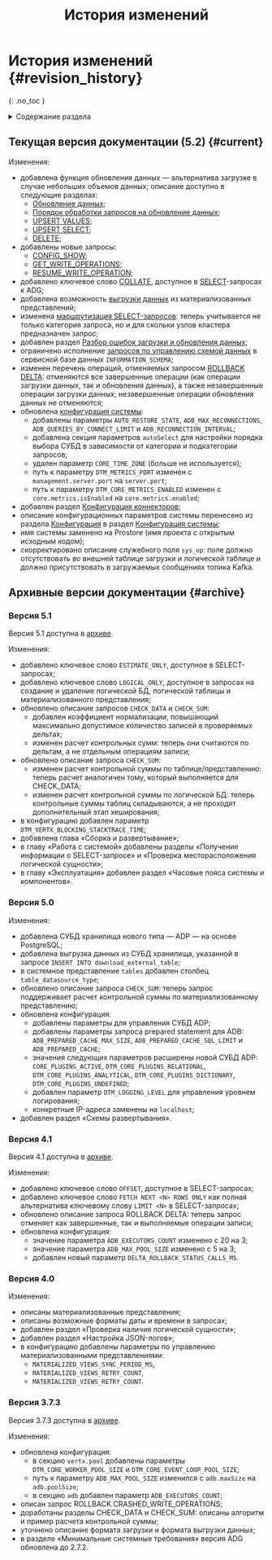 ﻿---
layout: default
title: История изменений
nav_order: 7
has_children: false
---

# История изменений {#revision_history}
{: .no_toc }

<details markdown="block">
  <summary>
    Содержание раздела
  </summary>
  {: .text-delta }
1. TOC
{:toc}
</details>

## Текущая версия документации (5.2) {#current}

Изменения:
* добавлена функция обновления данных — альтернатива загрузке в случае небольших объемов данных; описание доступно 
в следующие разделах:
  * [Обновление данных](../working_with_system/data_update/data_update.md);
  * [Порядок обработки запросов на обновление данных](../overview/interactions/llw_processing/llw_processing.md);
  * [UPSERT VALUES](../reference/sql_plus_requests/UPSERT_VALUES/UPSERT_VALUES.md);
  * [UPSERT SELECT](../reference/sql_plus_requests/UPSERT_SELECT/UPSERT_SELECT.md);
  * [DELETE](../reference/sql_plus_requests/DELETE/DELETE.md);
* добавлены новые запросы:
  * [CONFIG_SHOW](../reference/sql_plus_requests/CONFIG_SHOW/CONFIG_SHOW.md);
  * [GET_WRITE_OPERATIONS](../reference/sql_plus_requests/GET_WRITE_OPERATIONS/GET_WRITE_OPERATIONS.md);
  * [RESUME_WRITE_OPERATION](../reference/sql_plus_requests/RESUME_WRITE_OPERATION/RESUME_WRITE_OPERATION.md);
* добавлено ключевое слово [COLLATE](../reference/sql_plus_requests/SELECT/SELECT.md#collate), 
  доступное в [SELECT](../reference/sql_plus_requests/SELECT/SELECT.md)-запросах к ADG;
* добавлена возможность [выгрузки данных](../working_with_system/data_download/data_download.md) 
  из материализованных представлений;
* изменена [маршрутизация SELECT-запросов](../working_with_system/data_reading/routing/routing.md): теперь учитывается 
  не только категория запроса, но и для скольки узлов кластера предназначен запрос;
* добавлен раздел [Разбор ошибок загрузки и обновления данных](../working_with_system/other_features/troubleshooting/troubleshooting.md);
* ограничено исполнение [запросов по управлению схемой данных](../working_with_system/logical_schema_update/logical_schema_update.md) 
  в сервисной базе данных `INFORMATION_SCHEMA`;
* изменен перечень операций, отменяемых запросом [ROLLBACK DELTA](../reference/sql_plus_requests/ROLLBACK_DELTA/ROLLBACK_DELTA.md): 
  отменяются все завершенные операции (как операции загрузки данных, так и обновления данных), а также 
  незавершенные операции загрузки данных; незавершенные операции обновления данных не отменяются;
* обновлена [конфигурация системы](../maintenance/configuration/system/system.md):
  * добавлены параметры `AUTO_RESTORE_STATE`, `ADB_MAX_RECONNECTIONS`, `ADB_QUERIES_BY_CONNECT_LIMIT` и 
    `ADB_RECONNECTION_INTERVAL`;
  * добавлена секция параметров `autoSelect` для настройки порядка выбора СУБД в зависимости от категории и
    подкатегории запросов;
  * удален параметр `CORE_TIME_ZONE` (больше не используется);
  * путь к параметру `DTM_METRICS_PORT` изменен с `management.server.port` на `server.port`;
  * путь к параметру `DTM_CORE_METRICS_ENABLED` изменен c `core.metrics.isEnabled` на `core.metrics.еnabled`;
* добавлен раздел [Конфигурация коннекторов](../maintenance/configuration/connectors/connectors.md);
* описание конфигурационных параметров системы перенесено из раздела 
  [Конфигурация](../maintenance/configuration/configuration.md) в раздел 
  [Конфигурация системы](../maintenance/configuration/system/system.md);
* имя системы заменено на Prostore (имя проекта с открытым исходным кодом);
* скорректировано описание служебного поля `sys_op`: поле должно отсутствовать во внешней таблице загрузки и логической 
  таблице и должно присутствовать в загружаемых сообщениях топика Kafka.
  
## Архивные версии документации {#archive}

### Версия 5.1

Версия 5.1 доступна в [архиве](https://arenadata.github.io/docs_prostore_archive/v5-1-0/).

Изменения:
* добавлено ключевое слово `ESTIMATE_ONLY`, доступное в SELECT-запросах;
* добавлено ключевое слово `LOGICAL_ONLY`, доступное в запросах на создание и удаление логической БД,
  логической таблицы и материализованного представления;
* обновлено описание запросов `CHECK_DATA` и `CHECK_SUM`:
  * добавлен коэффициент нормализации, повышающий максимально допустимое количество записей в
    проверяемых дельтах;
  * изменен расчет контрольных сумм: теперь они считаются по дельтам, а не отдельным операциям записи;
* обновлено описание запроса `CHECK_SUM`:
  * изменен расчет контрольной суммы по таблице/представлению: теперь расчет аналогичен тому, который
    выполняется для CHECK_DATA;
  * изменен расчет контрольной суммы по логической БД: теперь контрольные суммы таблиц складываются,
    а не проходят дополнительный этап хеширования;
* в конфигурацию добавлен параметр `DTM_VERTX_BLOCKING_STACKTRACE_TIME`;
* добавлена глава «Сборка и развертывание»;
* в главу «Работа с системой» добавлены разделы «Получение информации о SELECT-запросе» и «Проверка месторасположения 
  логической сущности»;
* в главу «Эксплуатация» добавлен раздел «Часовые пояса системы и компонентов».

### Версия 5.0

Изменения:
* добавлена СУБД хранилища нового типа — ADP — на основе PostgreSQL;
* добавлена выгрузка данных из СУБД хранилища, указанной в запросе `INSERT INTO download_external_table`;
* в системное представление `tables` добавлен столбец `table_datasource_type`;
* обновлено описание запроса `CHECK_SUM`: теперь запрос поддерживает расчет контрольной суммы по материализованному 
  представлению;
* обновлена конфигурация:
  * добавлены параметры для управления СУБД ADP;
  * добавлены параметры запроса prepared statement для ADB: `ADB_PREPARED_CACHE_MAX_SIZE`, `ADB_PREPARED_CACHE_SQL_LIMIT`
    и `ADB_PREPARED_CACHE`;
  * значения следующих параметров расширены новой СУБД ADP: `CORE_PLUGINS_ACTIVE`, `DTM_CORE_PLUGINS_RELATIONAL`,
    `DTM_CORE_PLUGINS_ANALYTICAL`, `DTM_CORE_PLUGINS_DICTIONARY`, `DTM_CORE_PLUGINS_UNDEFINED`;
  * добавлен параметр `DTM_LOGGING_LEVEL` для управления уровнем логирования;
  * конкретные IP-адреса заменены на `localhost`;
* добавлен раздел «Схемы развертывания».

### Версия 4.1

Версия 4.1 доступна в [архиве](https://arenadata.github.io/docs_prostore_archive/v4-1-0/).

Изменения:
* добавлено ключевое слово `OFFSET`, доступное в SELECT-запросах;
* добавлено ключевое слово `FETCH NEXT <N> ROWS ONLY` как полная альтернатива ключевому слову `LIMIT <N>`
  в SELECT-запросах;
* обновлено описание запроса ROLLBACK DELTA: теперь запрос отменяет как завершенные, так и выполняемые операции записи;
* обновлена конфигурация:
  * значение параметра `ADB_EXECUTORS_COUNT` изменено с 20 на 3;
  * значение параметра `ADB_MAX_POOL_SIZE` изменено с 5 на 3;
  * добавлен новый параметр `DELTA_ROLLBACK_STATUS_CALLS_MS`.

### Версия 4.0

Изменения:
* описаны материализованные представления;
* описаны возможные форматы даты и времени в запросах;
* добавлен раздел «Проверка наличия логической сущности»;
* добавлен раздел «Настройка JSON-логов»;
* в конфигурацию добавлены параметры по управлению материализованными представлениями:
  * `MATERIALIZED_VIEWS_SYNC_PERIOD_MS`,
  * `MATERIALIZED_VIEWS_RETRY_COUNT`,
  * `MATERIALIZED_VIEWS_RETRY_COUNT`.

### Версия 3.7.3

Версия 3.7.3 доступна в [архиве](https://arenadata.github.io/docs_prostore_archive/v3-7-3/).

Изменения:
* обновлена конфигурация:
  * в секцию `vertx.pool` добавлены параметры `DTM_CORE_WORKER_POOL_SIZE` и `DTM_CORE_EVENT_LOOP_POOL_SIZE`;
  * путь к параметру `ADB_MAX_POOL_SIZE` изменился с `adb.maxSize` на `adb.poolSize`;
  * в секцию `adb` добавлен параметр `ADB_EXECUTORS_COUNT`;
* описан запрос ROLLBACK CRASHED_WRITE_OPERATIONS;
* доработаны разделы CHECK_DATA и CHECK_SUM: описаны алгоритм и пример расчета контрольной суммы;
* уточнено описание формата загрузки и формата выгрузки данных;
* в разделе «Минимальные системные требования» версия ADG обновлена до 2.7.2.